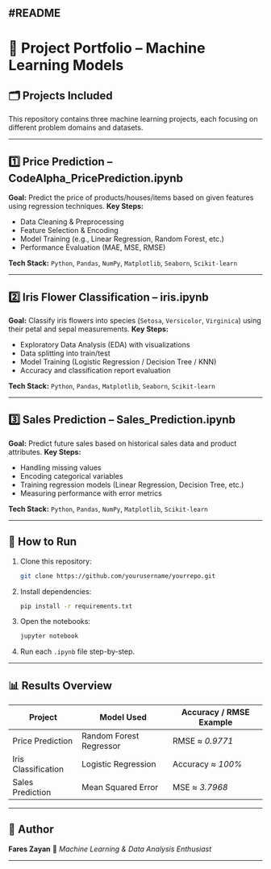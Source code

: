 #README
---

# 📌 Project Portfolio – Machine Learning Models

## 🗂 Projects Included

This repository contains three machine learning projects, each focusing on different problem domains and datasets.

---

## 1️⃣ Price Prediction – **CodeAlpha\_PricePrediction.ipynb**

**Goal:** Predict the price of products/houses/items based on given features using regression techniques.
**Key Steps:**

* Data Cleaning & Preprocessing
* Feature Selection & Encoding
* Model Training (e.g., Linear Regression, Random Forest, etc.)
* Performance Evaluation (MAE, MSE, RMSE)

**Tech Stack:**
`Python`, `Pandas`, `NumPy`, `Matplotlib`, `Seaborn`, `Scikit-learn`

---

## 2️⃣ Iris Flower Classification – **iris.ipynb**

**Goal:** Classify iris flowers into species (`Setosa`, `Versicolor`, `Virginica`) using their petal and sepal measurements.
**Key Steps:**

* Exploratory Data Analysis (EDA) with visualizations
* Data splitting into train/test
* Model Training (Logistic Regression / Decision Tree / KNN)
* Accuracy and classification report evaluation

**Tech Stack:**
`Python`, `Pandas`, `Matplotlib`, `Seaborn`, `Scikit-learn`

---

## 3️⃣ Sales Prediction – **Sales\_Prediction.ipynb**

**Goal:** Predict future sales based on historical sales data and product attributes.
**Key Steps:**

* Handling missing values
* Encoding categorical variables
* Training regression models (Linear Regression, Decision Tree, etc.)
* Measuring performance with error metrics

**Tech Stack:**
`Python`, `Pandas`, `NumPy`, `Matplotlib`, `Scikit-learn`

---

## 🚀 How to Run

1. Clone this repository:

   ```bash
   git clone https://github.com/yourusername/yourrepo.git
   ```
2. Install dependencies:

   ```bash
   pip install -r requirements.txt
   ```
3. Open the notebooks:

   ```bash
   jupyter notebook
   ```
4. Run each `.ipynb` file step-by-step.

---

## 📊 Results Overview

| Project             | Model Used              | Accuracy / RMSE Example |
| ------------------- | ----------------------- | ----------------------- |
| Price Prediction    | Random Forest Regressor | RMSE ≈ *0.9771*         |
| Iris Classification | Logistic Regression     | Accuracy ≈ *100%*       |
| Sales Prediction    | Mean Squared Error      | MSE ≈ *3.7968*          |

---

## 📌 Author

**Fares Zayan**
💼 *Machine Learning & Data Analysis Enthusiast*


---
